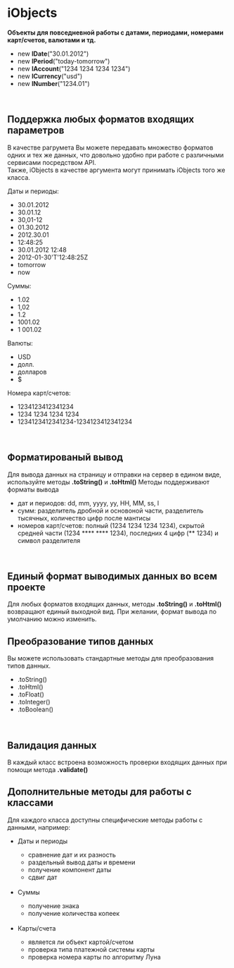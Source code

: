 <h1>iObjects</h1>

<b>Объекты для повседневной работы с датами, периодами, номерами карт/счетов, валютами и тд.</b>
<ul>
<li>new <b>IDate</b>("30.01.2012")</li>
<li>new <b>IPeriod</b>("today-tomorrow")</li>
<li>new <b>IAccount</b>("1234 1234 1234 1234")</li>
<li>new <b>ICurrency</b>("usd")</li>
<li>new <b>INumber</b>("1234.01")</li>
</ul>



<br>
<h2>Поддержка любых форматов входящих параметров</h2>
В качестве рагрумета Вы можете передавать множество форматов одних и тех же данных, что довольно удобно при работе с различными сервисами посредством API.
<br>Также, iObjects в качестве аргумента могут принимать iObjects того же класса.

Даты и периоды:<br>
<ul>
<li>30.01.2012</li>
<li>30.01.12</li>
<li>30,01-12</li>
<li>01.30.2012</li>
<li>2012.30.01</li>
<li>12:48:25</li>
<li>30.01.2012 12:48</li>
<li>2012-01-30'T'12:48:25Z</li>
<li>tomorrow</li>
<li>now</li>
</ul>

Суммы:<br>
<ul>
<li>1.02</li>
<li>1,02</li>
<li>1.2</li>
<li>1001.02</li>
<li>1 001.02</li>
</ul>

Валюты:<br>
<ul>
<li>USD</li>
<li>долл.</li>
<li>долларов</li>
<li>$</li>
</ul>

Номера карт/счетов:<br>
<ul>
<li>1234123412341234</li>
<li>1234 1234 1234 1234</li>
<li>1234123412341234-1234123412341234</li>
</ul>


<br>
<h2>Форматированый вывод</h2>
Для вывода данных на страницу и отправки на сервер в едином виде, используйте методы <b>.toString()</b> и <b>.toHtml()</b>
Методы поддерживают форматы вывода 
<ul>
<li>дат и периодов: dd, mm, yyyy, yy, HH, MM, ss, l</li>
<li>сумм: разделитель дробной и основоной части, разделитель тысячных, количество цифр после мантисы</li>
<li>номеров карт/счетов: полный (1234 1234 1234 1234), скрытой средней части (1234 **** **** 1234), последних 4 цифр (** 1234) и символ разделителя</li>
</ul>


<br>
<h2>Единый формат выводимых данных во всем проекте</h2>
Для любых форматов входящих данных, методы <b>.toString()</b> и <b>.toHtml()</b> возвращают единый выходной вид.
При желании, формат вывода по умолчанию можно изменить.


<br>
<h2>Преобразование типов данных</h2>
Вы можете использовать стандартные методы для преобразования типов данных.
<ul>
<li>.toString()</li>
<li>.toHtml()</li>
<li>.toFloat()</li>
<li>.toInteger()</li>
<li>.toBoolean()</li>
</ul>


<br>
<h2>Валидация данных</h2>
В каждый класс встроена возможность проверки входящих данных при помощи метода <b>.validate()</b>


<br>
<h2>Дополнительные методы для работы с классами</h2>
Для каждого класса доступны специфические методы работы с данными, например:
<ul>
<li>Даты и периоды</li>
  <ul>
  <li>сравнение дат и их разность</li>
  <li>раздельный вывод даты и времени</li>
  <li>получение компонент даты</li>
  <li>сдвиг дат</li>
  </ul>
<br>
<li>Суммы</li>
  <ul>
  <li>получение знака</li>
  <li>получение количества копеек</li>
  </ul>
<br>
<li>Карты/счета</li>
  <ul>
  <li>является ли объект картой/счетом</li>
  <li>проверка типа платежной системы карты</li>
  <li>проверка номера карты по алгоритму Луна</li>
  </ul>
</ul>


